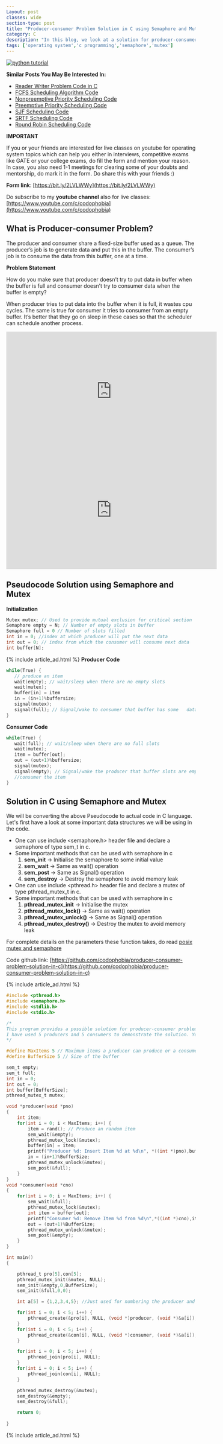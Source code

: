 ```yaml
---
Layout: post
classes: wide
section-type: post
title: "Producer-consumer Problem Solution in C using Semaphore and Mutex"
category: C
description: "In this blog, we look at a solution for producer-consumer solution using semaphore and mutex"
tags: ['operating system','c programming','semaphore','mutex']
---
```

<a href="https://bit.ly/2UdnXHc" target="_blank"><img src="/assets/images/freecodeschool.png" alt="python tutorial" /></a>

**Similar Posts You May Be Interested In:**

* [Reader Writer Problem Code in C](https://shivammitra.com/reader-writer-problem-in-c/)
* [FCFS Scheduling Algorithm Code](https://codophobia.github.io/operating%20system/fcfs-scheduling-program/)
* [Nonpreemptive Priority Scheduling Code](https://shivammitra.com/operating%20system/nonpreemptive-priority-scheduling/)
* [Preemptive Priority Scheduling Code](https://shivammitra.com/operating%20system/preemptive-priority-program/)
* [SJF Scheduling Code](https://shivammitra.com/operating%20system/sjf-scheduling-program/)
* [SRTF Scheduling Code](https://shivammitra.com/operating%20system/srtf-scheduling-program/)
* [Round Robin Scheduling Code](https://shivammitra.com/operating%20system/roundrobin-scheduling-program/)

**IMPORTANT**

If you or your friends are interested for live classes on youtube for operating system topics which can help you either in interviews, competitive exams like GATE or your college exams, do fill the form and mention your reason. In case, you also need 1-1 meetings for clearing some of your doubts and mentorship, do mark it in the form. Do share this with your friends :)

**Form link**: [https://bit.ly/2LVLWWy](https://bit.ly/2LVLWWy)

Do subscribe to my **youtube channel** also for live classes: [https://www.youtube.com/c/codophobia](https://www.youtube.com/c/codophobia)


## What is Producer-consumer Problem?
 
The producer and consumer share a fixed-size buffer used as a queue. The producer’s job is to generate data and put this in the buffer. The consumer’s job is to consume the data from this buffer, one at a time.
 
**Problem Statement**
 
How do you make sure that producer doesn’t try to put data in buffer when the buffer is full and consumer doesn’t try to consumer data when the buffer is empty?
 
When producer tries to put data into the buffer when it is full, it wastes cpu cycles. The same is true for consumer it tries to consumer from an empty buffer. It’s better that they go on sleep in these cases so that the scheduler can schedule another process.

<iframe width="560" height="315" src="https://www.youtube.com/embed/caFjPdWsJDU" frameborder="0" allow="accelerometer; autoplay; encrypted-media; gyroscope; picture-in-picture" allowfullscreen></iframe>

<iframe width="560" height="315" src="https://www.youtube.com/embed/peiDSe0QbIg" frameborder="0" allow="accelerometer; autoplay; encrypted-media; gyroscope; picture-in-picture" allowfullscreen></iframe>
 
## Pseudocode Solution using Semaphore and Mutex
 
**Initialization**
 
```c
Mutex mutex; // Used to provide mutual exclusion for critical section
Semaphore empty = N; // Number of empty slots in buffer
Semaphore full = 0 // Number of slots filled
int in = 0; //index at which producer will put the next data
int out = 0; // index from which the consumer will consume next data
int buffer[N];
```
{% include article_ad.html %}
**Producer Code**
 
```c
while(True) {
   // produce an item
   wait(empty); // wait/sleep when there are no empty slots
   wait(mutex);
   buffer[in] = item
   in = (in+1)%buffersize;
   signal(mutex);
   signal(full); // Signal/wake to consumer that buffer has some   data and they can consume now
}
```
 
**Consumer Code**
 
```c
while(True) {
   wait(full); // wait/sleep when there are no full slots
   wait(mutex);
   item = buffer[out];
   out = (out+1)%buffersize;
   signal(mutex);
   signal(empty); // Signal/wake the producer that buffer slots are emptied and they can produce more
   //consumer the item
}
```

## Solution in C using Semaphore and Mutex
 
We will be converting the above Pseudocode to actual code in C language. Let's first have a look at some important data structures we will be using in the code.
 
* One can use include <semaphore.h> header file and declare a semaphore of type sem_t in c.
* Some important methods that can be used with semaphore in c
   1. **sem_init** -> Initialise the semaphore to some initial value
   2. **sem_wait** -> Same as wait() operation
   3. **sem_post** -> Same as Signal() operation
   4. **sem_destroy** -> Destroy the semaphore to avoid memory leak
* One can use include <pthread.h> header file and declare a mutex of type pthread_mutex_t in c.
* Some important methods that can be used with semaphore in c
   1. **pthread_mutex_init** -> Initialise the mutex
   2. **pthread_mutex_lock()** -> Same as wait() operation
   3. **pthread_mutex_unlock()** -> Same as Signal() operation
   4. **pthread_mutex_destroy()** -> Destroy the mutex to avoid memory leak
 
For complete details on the parameters these function takes, do read [posix mutex and semaphore](http://faculty.cs.niu.edu/~hutchins/csci480/semaphor.htm)

Code github link: [https://github.com/codophobia/producer-consumer-problem-solution-in-c](https://github.com/codophobia/producer-consumer-problem-solution-in-c)

{% include article_ad.html %}
```c
#include <pthread.h>
#include <semaphore.h>
#include <stdlib.h>
#include <stdio.h>

/*
This program provides a possible solution for producer-consumer problem using mutex and semaphore.
I have used 5 producers and 5 consumers to demonstrate the solution. You can always play with these values.
*/

#define MaxItems 5 // Maximum items a producer can produce or a consumer can consume
#define BufferSize 5 // Size of the buffer

sem_t empty;
sem_t full;
int in = 0;
int out = 0;
int buffer[BufferSize];
pthread_mutex_t mutex;

void *producer(void *pno)
{   
    int item;
    for(int i = 0; i < MaxItems; i++) {
        item = rand(); // Produce an random item
        sem_wait(&empty);
        pthread_mutex_lock(&mutex);
        buffer[in] = item;
        printf("Producer %d: Insert Item %d at %d\n", *((int *)pno),buffer[in],in);
        in = (in+1)%BufferSize;
        pthread_mutex_unlock(&mutex);
        sem_post(&full);
    }
}
void *consumer(void *cno)
{   
    for(int i = 0; i < MaxItems; i++) {
        sem_wait(&full);
        pthread_mutex_lock(&mutex);
        int item = buffer[out];
        printf("Consumer %d: Remove Item %d from %d\n",*((int *)cno),item, out);
        out = (out+1)%BufferSize;
        pthread_mutex_unlock(&mutex);
        sem_post(&empty);
    }
}

int main()
{   

    pthread_t pro[5],con[5];
    pthread_mutex_init(&mutex, NULL);
    sem_init(&empty,0,BufferSize);
    sem_init(&full,0,0);

    int a[5] = {1,2,3,4,5}; //Just used for numbering the producer and consumer

    for(int i = 0; i < 5; i++) {
        pthread_create(&pro[i], NULL, (void *)producer, (void *)&a[i]);
    }
    for(int i = 0; i < 5; i++) {
        pthread_create(&con[i], NULL, (void *)consumer, (void *)&a[i]);
    }

    for(int i = 0; i < 5; i++) {
        pthread_join(pro[i], NULL);
    }
    for(int i = 0; i < 5; i++) {
        pthread_join(con[i], NULL);
    }

    pthread_mutex_destroy(&mutex);
    sem_destroy(&empty);
    sem_destroy(&full);

    return 0;
    
}
```
{% include article_ad.html %}
 
 
 
 
 
 
 
 

